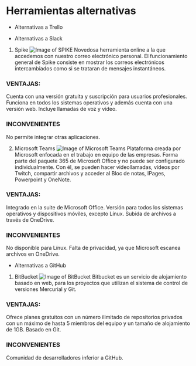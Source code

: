 # Herramientas alternativas

* Alternativas a Trello

* Alternativas a Slack
1. Spike
![Image of SPIKE](https://www.spikenow.com/wp-content/uploads/spike_logo.svg)
Novedosa herramienta online a la que accedemos con nuestro correo electrónico personal.
El funcionamiento general de Spike consiste en mostrar los correos electrónicos intercambiados como si se trataran de mensajes instantáneos.
### VENTAJAS:
Cuenta con una versión gratuita y suscripción para usuarios profesionales.
Funciona en todos los sistemas operativos y además cuenta con una versión web.
Incluye llamadas de voz y vídeo.
### INCONVENIENTES
No permite integrar otras aplicaciones.

2. Microsoft Teams
![Image of Microsoft Teams](https://www.trecebits.com/wp-content/uploads/2020/01/Microsoft-Teams.jpg)
Plataforma creada por Microsoft enfocada en el trabajo en equipo de las empresas.
Forma parte del paquete 365 de Microsoft Office y no puede ser configurado individualmente.
Con él, se pueden hacer videollamadas, vídeos por Twitch, compartir archivos y acceder al Bloc de notas, IPages, Powerpoint y OneNote.
### VENTAJAS:
Integrado en la suite de Microsoft Office.
Versión para todos los sistemas operativos y dispositivos móviles, excepto Línux.
Subida de archivos a través de OneDrive.
### INCONVENIENTES
No disponible para Línux.
Falta de privacidad, ya que Microsoft escanea archivos en OneDrive.

* Alternativas a GitHub
1. BitBucket
![Image of BitBucket](https://upload.wikimedia.org/wikipedia/commons/3/32/Atlassian_Bitbucket_Logo.png)
Bitbucket es un servicio de alojamiento basado en web, para los proyectos que utilizan el sistema de control de versiones Mercurial y Git.
### VENTAJAS:
Ofrece planes gratuitos con un número ilimitado de repositorios privados con un máximo de hasta 5 miembros del equipo y un tamaño de alojamiento de 1GB.
Basado en Git.
### INCONVENIENTES
Comunidad de desarrolladores inferior a GitHub.
